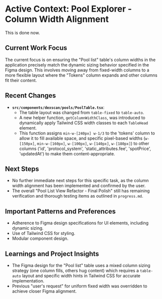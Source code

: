 # Active Context: Pool Explorer - Column Width Alignment

This is done now.

## Current Work Focus

The current focus is on ensuring the "Pool list" table's column widths in the application precisely match the dynamic sizing behavior specified in the Figma design. This involves moving away from fixed-width columns to a more flexible layout where the "Tokens" column expands and other columns fit their content.

## Recent Changes

*   **`src/components/dexscan/pools/PoolTable.tsx`**:
    *   The table layout was changed from `table-fixed` to `table-auto`.
    *   A new helper function, `getColumnWidthClass`, was introduced to dynamically apply Tailwind CSS width classes to each `TableHead` element.
    *   This function assigns `min-w-[240px] w-1/3` to the 'tokens' column to allow it to fill available space, and specific pixel-based widths (`w-[150px]`, `min-w-[160px]`, `w-[100px]`, `w-[140px]`, `w-[180px]`) to other columns ('id', 'protocol_system', 'static_attributes.fee', 'spotPrice', 'updatedAt') to make them content-appropriate.

## Next Steps

*   No further immediate next steps for this specific task, as the column width alignment has been implemented and confirmed by the user.
*   The overall "Pool List View Refactor - Final Polish" still has remaining verification and thorough testing items as outlined in `progress.md`.

## Important Patterns and Preferences

*   Adherence to Figma design specifications for UI elements, including dynamic sizing.
*   Use of Tailwind CSS for styling.
*   Modular component design.

## Learnings and Project Insights

*   The Figma design for the "Pool list" table uses a mixed column sizing strategy (one column fills, others hug content) which requires a `table-auto` layout and specific width hints in Tailwind CSS for accurate implementation.
*   Previous "user's request" for uniform fixed width was overridden to achieve closer Figma alignment.
